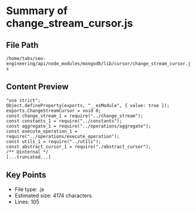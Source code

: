 # Summary of change_stream_cursor.js
  
## File Path
`/home/tabs/seo-engineering/api/node_modules/mongodb/lib/cursor/change_stream_cursor.js`

## Content Preview
```
"use strict";
Object.defineProperty(exports, "__esModule", { value: true });
exports.ChangeStreamCursor = void 0;
const change_stream_1 = require("../change_stream");
const constants_1 = require("../constants");
const aggregate_1 = require("../operations/aggregate");
const execute_operation_1 = require("../operations/execute_operation");
const utils_1 = require("../utils");
const abstract_cursor_1 = require("./abstract_cursor");
/** @internal */
[...truncated...]
```

## Key Points
- File type: .js
- Estimated size: 4174 characters
- Lines: 105
